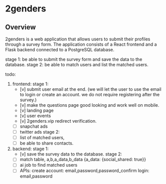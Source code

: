 # 2genders

## Overview

2genders is a web application that allows users to submit their profiles through a survey form. The application consists of a React frontend and a Flask backend connected to a PostgreSQL database.


stage 1: be able to submit the survey form and save the data to the database.
stage 2: be able to match users and list the matched users.

todo:
1. frontend:
    stage 1:
    - [v] submit user email at the end. (we will let the user to use the email to login or create an account. we do not require registering after the survey.)
    - [v] make the questions page good looking and work well on mobile.
    - [v] landing page
    - [v] user events
    - [v] 2genders.vip redirect verification.
    - [ ] snapchat ads
    - [ ] twitter ads
    stage 2:
    - [ ] list of matched users, 
    - [ ] be able to share contacts.
2. backend:
    stage 1:
    - [v] save the survey data to the database.
    stage 2:
    - [ ] match table, a,b,a_data,b_data {a_data: {social_shared: true}}
    - [ ] ai job to find matched users
    - [ ] APIs: 
        create account: email,password,password_confirm
        login: email,password